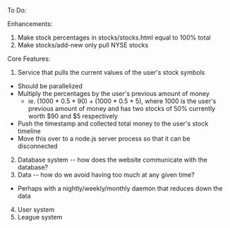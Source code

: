 To Do:

Enhancements:
1. Make stock percentages in stocks/stocks.html equal to 100% total
2. Make stocks/add-new only pull NYSE stocks

Core Features:
1. Service that pulls the current values of the user's stock symbols
  - Should be parallelized
  - Multiply the percentages by the user's previous amount of money
    * ie. (1000 * 0.5 * 90) + (1000 * 0.5 * 5), where 1000 is the user's previous amount of money and has two stocks of 50% currently worth $90 and $5 respectively
  - Push the timestamp and collected total money to the user's stock timeline
  - Move this over to a node.js server process so that it can be disconnected
2. Database system -- how does the website communicate with the database?
3. Data -- how do we avoid having too much at any given time?
  - Perhaps with a nightly/weekly/monthly daemon that reduces down the data
4. User system
5. League system